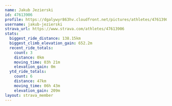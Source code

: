 ```yaml
---
name: Jakub Jezierski
id: 47613906
profile: https://dgalywyr863hv.cloudfront.net/pictures/athletes/47613906/14681924/1/large.jpg
username: jakub-jezierski
strava_url: https://www.strava.com/athletes/47613906
stats:
  biggest_ride_distance: 138.15km
  biggest_climb_elevation_gain: 652.2m
  recent_ride_totals:
    count: 3
    distance: 0km
    moving_time: 03h 21m
    elevation_gain: 0m
  ytd_ride_totals:
    count: 6
    distance: 47km
    moving_time: 06h 43m
    elevation_gain: 209m
layout: strava_member
--- 
```

